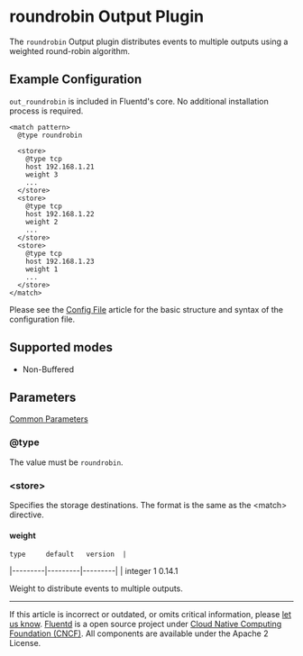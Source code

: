 # roundrobin Output Plugin

The `roundrobin` Output plugin distributes events to multiple outputs
using a weighted round-robin algorithm.


## Example Configuration

`out_roundrobin` is included in Fluentd's core. No additional
installation process is required.

``` {.CodeRay}
<match pattern>
  @type roundrobin

  <store>
    @type tcp
    host 192.168.1.21
    weight 3
    ...
  </store>
  <store>
    @type tcp
    host 192.168.1.22
    weight 2
    ...
  </store>
  <store>
    @type tcp
    host 192.168.1.23
    weight 1
    ...
  </store>
</match>
```

Please see the [Config File](/configuration/config-file.md) article for the basic
structure and syntax of the configuration file.


## Supported modes

-   Non-Buffered


## Parameters

[Common Parameters](/configuration/plugin-common-parameters.md)

### @type

The value must be `roundrobin`.


### &lt;store&gt;

Specifies the storage destinations. The format is the same as the
\<match\> directive.

#### weight

    type     default   version	|
|---------|---------|---------|
|	   integer      1      0.14.1

Weight to distribute events to multiple outputs.


------------------------------------------------------------------------

If this article is incorrect or outdated, or omits critical information, please [let us know](https://github.com/fluent/fluentd-docs/issues?state=open).
[Fluentd](http://www.fluentd.org/) is a open source project under [Cloud Native Computing Foundation (CNCF)](https://cncf.io/). All components are available under the Apache 2 License.
